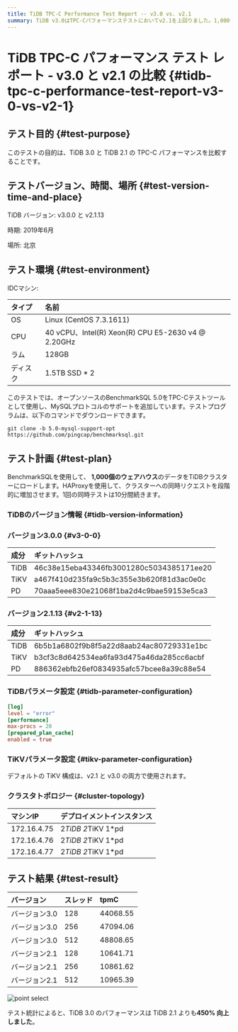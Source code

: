 ```yaml
---
title: TiDB TPC-C Performance Test Report -- v3.0 vs. v2.1
summary: TiDB v3.0はTPC-Cパフォーマンステストにおいてv2.1を上回りました。1,000ウェアハウスにおいて、v3.0はv2.1よりも450%高いパフォーマンスを達成しました。
---
```


# TiDB TPC-C パフォーマンス テスト レポート - v3.0 と v2.1 の比較 {#tidb-tpc-c-performance-test-report-v3-0-vs-v2-1}

## テスト目的 {#test-purpose}

このテストの目的は、TiDB 3.0 と TiDB 2.1 の TPC-C パフォーマンスを比較することです。

## テストバージョン、時間、場所 {#test-version-time-and-place}

TiDB バージョン: v3.0.0 と v2.1.13

時期: 2019年6月

場所: 北京

## テスト環境 {#test-environment}

IDCマシン:

| タイプ  | 名前                                                |
| :--- | :------------------------------------------------ |
| OS   | Linux (CentOS 7.3.1611)                           |
| CPU  | 40 vCPU、Intel(R) Xeon(R) CPU E5-2630 v4 @ 2.20GHz |
| ラム   | 128GB                                             |
| ディスク | 1.5TB SSD * 2                                     |

このテストでは、オープンソースのBenchmarkSQL 5.0をTPC-Cテストツールとして使用し、MySQLプロトコルのサポートを追加しています。テストプログラムは、以下のコマンドでダウンロードできます。

```shell
git clone -b 5.0-mysql-support-opt https://github.com/pingcap/benchmarksql.git
```

## テスト計画 {#test-plan}

BenchmarkSQLを使用して、 **1,000個のウェアハウス**のデータをTiDBクラスターにロードします。HAProxyを使用して、クラスターへの同時リクエストを段階的に増加させます。1回の同時テストは10分間続きます。

### TiDBのバージョン情報 {#tidb-version-information}

### バージョン3.0.0 {#v3-0-0}

| 成分   | ギットハッシュ                                  |
| :--- | :--------------------------------------- |
| TiDB | 46c38e15eba43346fb3001280c5034385171ee20 |
| TiKV | a467f410d235fa9c5b3c355e3b620f81d3ac0e0c |
| PD   | 70aaa5eee830e21068f1ba2d4c9bae59153e5ca3 |

### バージョン2.1.13 {#v2-1-13}

| 成分   | ギットハッシュ                                  |
| :--- | :--------------------------------------- |
| TiDB | 6b5b1a6802f9b8f5a22d8aab24ac80729331e1bc |
| TiKV | b3cf3c8d642534ea6fa93d475a46da285cc6acbf |
| PD   | 886362ebfb26ef0834935afc57bcee8a39c88e54 |

### TiDBパラメータ設定 {#tidb-parameter-configuration}

```toml
[log]
level = "error"
[performance]
max-procs = 20
[prepared_plan_cache]
enabled = true
```

### TiKVパラメータ設定 {#tikv-parameter-configuration}

デフォルトの TiKV 構成は、v2.1 と v3.0 の両方で使用されます。

### クラスタトポロジー {#cluster-topology}

| マシンIP       | デプロイメントインスタンス      |
| :---------- | :----------------- |
| 172.16.4.75 | 2*TiDB 2*TiKV 1*pd |
| 172.16.4.76 | 2*TiDB 2*TiKV 1*pd |
| 172.16.4.77 | 2*TiDB 2*TiKV 1*pd |

## テスト結果 {#test-result}

| バージョン    | スレッド | tpmC     |
| :------- | :--- | :------- |
| バージョン3.0 | 128  | 44068.55 |
| バージョン3.0 | 256  | 47094.06 |
| バージョン3.0 | 512  | 48808.65 |
| バージョン2.1 | 128  | 10641.71 |
| バージョン2.1 | 256  | 10861.62 |
| バージョン2.1 | 512  | 10965.39 |

![point select](https://docs-download.pingcap.com/media/images/docs/tpcc-2.1-3.0.png)

テスト統計によると、TiDB 3.0 のパフォーマンスは TiDB 2.1 よりも**450% 向上しました**。
